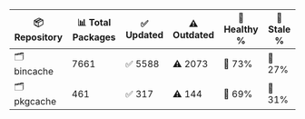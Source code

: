 | 📦 Repository | 📊 Total Packages | ✅ Updated | ⚠️ Outdated | 💚 Healthy % | 🔴 Stale % |
|---------------|-------------------|------------|-------------|-------------|------------|
| 🗂️ bincache | 7661 | ✅ 5588 | ⚠️ 2073 | 💚 73% | 🔴 27% |
| 🗂️ pkgcache | 461 | ✅ 317 | ⚠️ 144 | 💚 69% | 🔴 31% |
